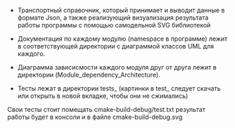 - Транспортный справочник, который принимает и выводит данные в формате Json, а также реализующий визуализация результата работы программы с помощью самодельной SVG библиотекой

- Документация по каждому модулю (namespace в программе) лежит в соответствующей директории с диаграммой классов UML для каждого.

- Диаграмма зависисмости каждого модуля друг от друга лежит в директории (Module_dependency_Architecture).

- Тесты лежат в директории tests_ (картинки в test_ следует скачать или открыть в новой вкладке, чтобы они не сжимались)

Свои тесты стоит помещать cmake-build-debug/test.txt результат работы будет в консоли и в файле cmake-build-debug.svg
